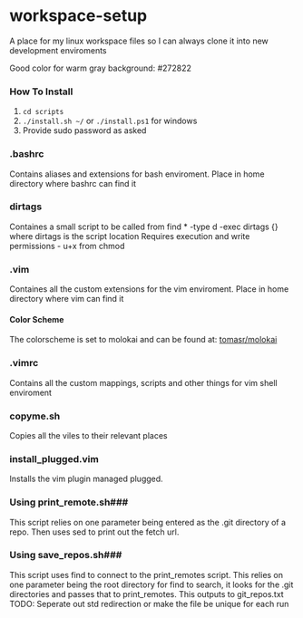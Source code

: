 # workspace-setup
A place for my linux workspace files so I can always clone it into new development enviroments

Good color for warm gray background: #272822

### How To Install
1. `cd scripts`
2. `./install.sh ~/` or `./install.ps1` for windows
3. Provide sudo password as asked



### .bashrc ###
Contains aliases and extensions for bash enviroment. Place in home directory where bashrc can find it

### dirtags ###
Containes a small script to be called from find * -type d -exec dirtags {} where dirtags is the script location
Requires execution and write permissions - u+x from chmod 

### .vim ###
Containes all the custom extensions for the vim enviroment. Place in home directory where vim can find it

#### Color Scheme
The colorscheme is set to molokai and can be found at: [tomasr/molokai](http://www.github.com/tomasr/molokai)

### .vimrc ###
Contains all the custom mappings, scripts and other things for vim shell enviroment

### copyme.sh ###
Copies all the viles to their relevant places

### install_plugged.vim ###
Installs the vim plugin managed plugged.

### Using print_remote.sh###
This script relies on one parameter being entered as the .git directory of a repo.
Then uses sed to print out the fetch url.

### Using save_repos.sh###
This script uses find to connect to the print_remotes script.
This relies on one parameter being the root directory for find to search, it looks for the .git directories and passes that to print_remotes. This outputs to git_repos.txt
TODO: Seperate out std redirection or make the file be unique for each run
